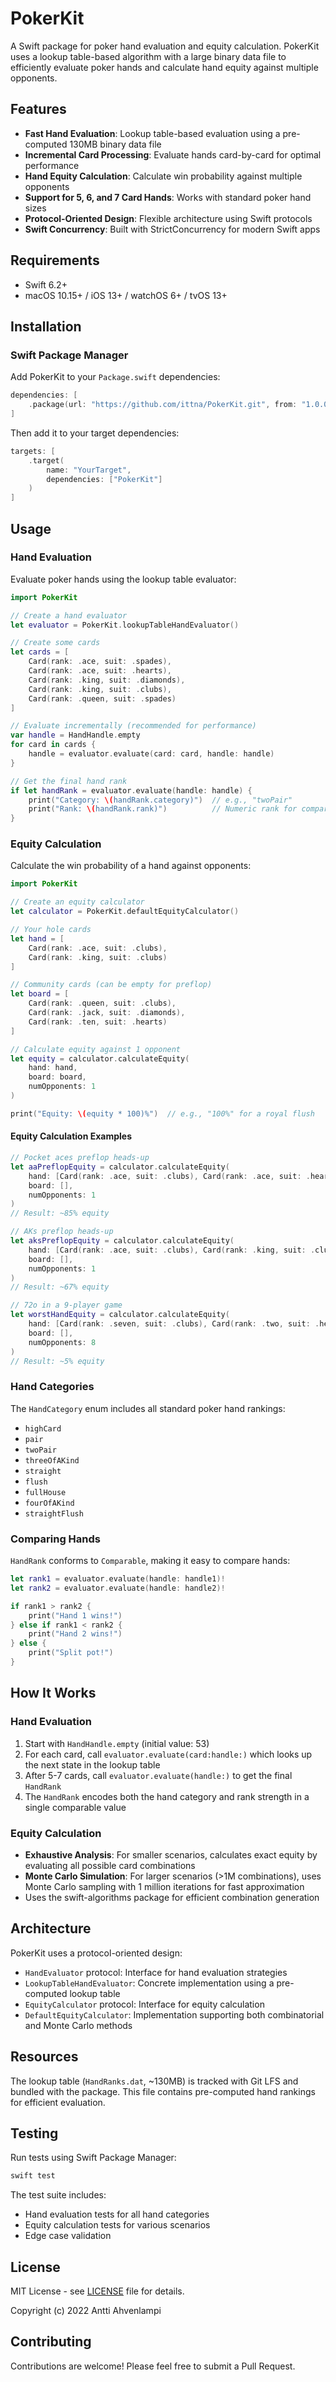 # PokerKit

A Swift package for poker hand evaluation and equity calculation. PokerKit uses a lookup table-based algorithm with a large binary data file to efficiently evaluate poker hands and calculate hand equity against multiple opponents.

## Features

- **Fast Hand Evaluation**: Lookup table-based evaluation using a pre-computed 130MB binary data file
- **Incremental Card Processing**: Evaluate hands card-by-card for optimal performance
- **Hand Equity Calculation**: Calculate win probability against multiple opponents
- **Support for 5, 6, and 7 Card Hands**: Works with standard poker hand sizes
- **Protocol-Oriented Design**: Flexible architecture using Swift protocols
- **Swift Concurrency**: Built with StrictConcurrency for modern Swift apps

## Requirements

- Swift 6.2+
- macOS 10.15+ / iOS 13+ / watchOS 6+ / tvOS 13+

## Installation

### Swift Package Manager

Add PokerKit to your `Package.swift` dependencies:

```swift
dependencies: [
    .package(url: "https://github.com/ittna/PokerKit.git", from: "1.0.0")
]
```

Then add it to your target dependencies:

```swift
targets: [
    .target(
        name: "YourTarget",
        dependencies: ["PokerKit"]
    )
]
```

## Usage

### Hand Evaluation

Evaluate poker hands using the lookup table evaluator:

```swift
import PokerKit

// Create a hand evaluator
let evaluator = PokerKit.lookupTableHandEvaluator()

// Create some cards
let cards = [
    Card(rank: .ace, suit: .spades),
    Card(rank: .ace, suit: .hearts),
    Card(rank: .king, suit: .diamonds),
    Card(rank: .king, suit: .clubs),
    Card(rank: .queen, suit: .spades)
]

// Evaluate incrementally (recommended for performance)
var handle = HandHandle.empty
for card in cards {
    handle = evaluator.evaluate(card: card, handle: handle)
}

// Get the final hand rank
if let handRank = evaluator.evaluate(handle: handle) {
    print("Category: \(handRank.category)")  // e.g., "twoPair"
    print("Rank: \(handRank.rank)")          // Numeric rank for comparison
}
```

### Equity Calculation

Calculate the win probability of a hand against opponents:

```swift
import PokerKit

// Create an equity calculator
let calculator = PokerKit.defaultEquityCalculator()

// Your hole cards
let hand = [
    Card(rank: .ace, suit: .clubs),
    Card(rank: .king, suit: .clubs)
]

// Community cards (can be empty for preflop)
let board = [
    Card(rank: .queen, suit: .clubs),
    Card(rank: .jack, suit: .diamonds),
    Card(rank: .ten, suit: .hearts)
]

// Calculate equity against 1 opponent
let equity = calculator.calculateEquity(
    hand: hand,
    board: board,
    numOpponents: 1
)

print("Equity: \(equity * 100)%")  // e.g., "100%" for a royal flush
```

#### Equity Calculation Examples

```swift
// Pocket aces preflop heads-up
let aaPreflopEquity = calculator.calculateEquity(
    hand: [Card(rank: .ace, suit: .clubs), Card(rank: .ace, suit: .hearts)],
    board: [],
    numOpponents: 1
)
// Result: ~85% equity

// AKs preflop heads-up
let aksPreflopEquity = calculator.calculateEquity(
    hand: [Card(rank: .ace, suit: .clubs), Card(rank: .king, suit: .clubs)],
    board: [],
    numOpponents: 1
)
// Result: ~67% equity

// 72o in a 9-player game
let worstHandEquity = calculator.calculateEquity(
    hand: [Card(rank: .seven, suit: .clubs), Card(rank: .two, suit: .hearts)],
    board: [],
    numOpponents: 8
)
// Result: ~5% equity
```

### Hand Categories

The `HandCategory` enum includes all standard poker hand rankings:

- `highCard`
- `pair`
- `twoPair`
- `threeOfAKind`
- `straight`
- `flush`
- `fullHouse`
- `fourOfAKind`
- `straightFlush`

### Comparing Hands

`HandRank` conforms to `Comparable`, making it easy to compare hands:

```swift
let rank1 = evaluator.evaluate(handle: handle1)!
let rank2 = evaluator.evaluate(handle: handle2)!

if rank1 > rank2 {
    print("Hand 1 wins!")
} else if rank1 < rank2 {
    print("Hand 2 wins!")
} else {
    print("Split pot!")
}
```

## How It Works

### Hand Evaluation

1. Start with `HandHandle.empty` (initial value: 53)
2. For each card, call `evaluator.evaluate(card:handle:)` which looks up the next state in the lookup table
3. After 5-7 cards, call `evaluator.evaluate(handle:)` to get the final `HandRank`
4. The `HandRank` encodes both the hand category and rank strength in a single comparable value

### Equity Calculation

- **Exhaustive Analysis**: For smaller scenarios, calculates exact equity by evaluating all possible card combinations
- **Monte Carlo Simulation**: For larger scenarios (>1M combinations), uses Monte Carlo sampling with 1 million iterations for fast approximation
- Uses the swift-algorithms package for efficient combination generation

## Architecture

PokerKit uses a protocol-oriented design:

- `HandEvaluator` protocol: Interface for hand evaluation strategies
- `LookupTableHandEvaluator`: Concrete implementation using a pre-computed lookup table
- `EquityCalculator` protocol: Interface for equity calculation
- `DefaultEquityCalculator`: Implementation supporting both combinatorial and Monte Carlo methods

## Resources

The lookup table (`HandRanks.dat`, ~130MB) is tracked with Git LFS and bundled with the package. This file contains pre-computed hand rankings for efficient evaluation.

## Testing

Run tests using Swift Package Manager:

```bash
swift test
```

The test suite includes:
- Hand evaluation tests for all hand categories
- Equity calculation tests for various scenarios
- Edge case validation

## License

MIT License - see [LICENSE](LICENSE) file for details.

Copyright (c) 2022 Antti Ahvenlampi

## Contributing

Contributions are welcome! Please feel free to submit a Pull Request.
